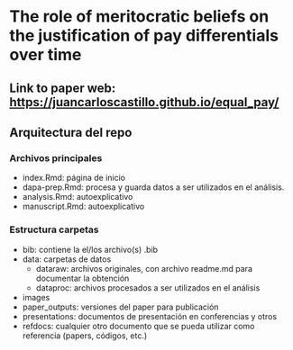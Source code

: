 # The role of meritocratic beliefs on the justification of pay differentials over time


## Link to paper web: https://juancarloscastillo.github.io/equal_pay/


## Arquitectura del repo


### Archivos principales

- index.Rmd: página de inicio
- dapa-prep.Rmd: procesa y guarda datos a ser utilizados en el análisis.
- analysis.Rmd: autoexplicativo
- manuscript.Rmd: autoexplicativo

### Estructura carpetas

- bib: contiene la el/los archivo(s) .bib
- data: carpetas de datos
  - dataraw: archivos originales, con archivo readme.md para documentar la obtención
  - dataproc: archivos procesados a ser utilizados en el análisis
- images
- paper_outputs: versiones del paper para publicación
- presentations: documentos de presentación en conferencias y otros
- refdocs: cualquier otro documento que se pueda utilizar como referencia (papers, códigos, etc.)
